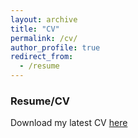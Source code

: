 ```yaml
---
layout: archive
title: "CV"
permalink: /cv/
author_profile: true
redirect_from:
  - /resume
---
```

### Resume/CV

Download my latest CV [here](https://tommarvoloriddle.github.io/saaketh.github.io/files/Saaketh_CV-2021.pdf)
